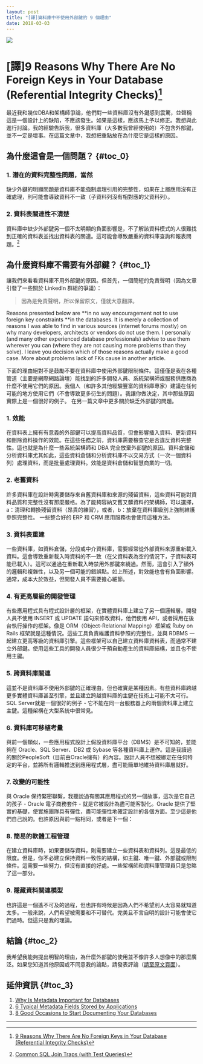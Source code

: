 ```yaml
---
layout: post
title: "[譯]資料庫中不使用外部鍵的 9 個理由"
date: 2018-03-03
---
```

![](https://github.com/pgsql-tw/island/blob/master/assets/posts/why_no_foreign_keys.png?raw=true)

# [譯]9 Reasons Why There Are No Foreign Keys in Your Database (Referential Integrity Checks)[^1]

最近我和幾位DBA和架構師爭論，他們對一些資料庫沒有外鍵感到震驚，並聲稱這是一個設計上的缺陷，不應該發生。如果是這樣，應該馬上予以修正。我想與此進行討論。我的經驗告訴我，很多資料庫（大多數我曾經使用的）不包含外部鍵，並不一定是壞事。在這篇文章中，我想把重點放在為什麼它是這樣的原因。

## 為什麼這會是一個問題？ {#toc_0}

### 1. 潛在的資料完整性問題，當然

缺少外鍵的明顯問題是資料庫不能強制處理引用的完整性，如果在上層應用沒有正確處理，則可能會導致資料不一致（子資料列沒有相對應的父資料列）。

### 2. 資料表關連性不清楚

資料庫中缺少外部鍵另一個不太明顯的負面影響是，不了解該資料模式的人很難找到正確的資料表並找出資料表的關連。這可能會導致嚴重的資料庫查詢和報表問題。[^2]

## 為什麼資料庫不需要有外部鍵？ {#toc_1}

讓我們來看看資料庫不用外部鍵的原因。但首先，一個簡短的免責聲明（因為文章引發了一些關於 LinkedIn 群組的爭議）：

> 因為是免責聲明，所以保留原文，僅就大意翻譯。

Reasons presented below are **in no way encouragement not to use foreign key constraints **in the databases. It is merely a collection of reasons I was able to find in various sources \(internet forums mostly\) on why many developers, architects or vendors do not use them. I personally \(and many other experienced database professionals\) advise to use them wherever you can \(where they are not causing more problems than they solve\). I leave you decision which of those reasons actually make a good case. More about problems lack of FKs cause in another article.

下面的理由絕對不是鼓勵不要在資料庫中使用外部鍵限制條件。這僅僅是我在各種管道（主要是網際網路論壇）能找到的許多開發人員、系統架構師或服務供應商為什麼不使用它們的原因。我個人（和許多其他經驗豐富的資料庫專家）建議在任何可能的地方使用它們（不會導致更多衍生的問題）。我讓你做決定，其中那些原因實際上是一個很好的例子。 在另一篇文章中更多關於缺乏外部鍵的問題。

### 1. 效能

在資料表上擁有有意義的外部鍵可以提高資料品質，但會影響插入資料、更新資料和刪除資料操作的效能。在這些任務之前，資料庫需要檢查它是否違反資料完整性。這也就是為什麼一些系統架構師和 DBA 完全放棄外部鍵的原因。資料倉儲和分析資料庫尤其如此，這些資料倉儲和分析資料庫不以交易方式（一次一個資料列）處理資料，而是批量處理資料。效能是資料倉儲和智慧商業的一切。

### 2. 老舊資料

許多資料庫在設計時需要儲存來自舊資料庫和來源的殘留資料，這些資料可能對資料品質和完整性沒有那麼嚴格。為了能夠容納又舊又髒資料的架構師，可以選擇，a：清理和轉換殘留資料（昂貴的練習），或者，b：放棄在資料庫級別上強制維護參照完整性。 一些整合好的 ERP 和 CRM 應用服務也會使用這種方法。

### 3. 資料表重建

一些資料庫，如資料倉儲，分段或中介資料庫，需要經常從外部資料來源重新載入資料。這會導致重新載入時資料的不一致（在父資料表為空的情況下，子資料表可能已載入）。這可以通過在重新載入時禁用外部鍵來繞過。然而，這會引入了額外的邏輯和複雜性，以及另一個可能的錯誤點。如上所述，對效能也會有負面影響。通常，成本大於效益，但開發人員不需要擔心細節。

### 4. 有更高層級的開發管理

有些應用程式具有程式設計層的框架，在實體資料庫上建立了另一個邏輯層。開發人員不使用 INSERT 或 UPDATE 語句來修改資料，他們使用 API，或者採用在後台執行操作的框架。像是 ORM（Object-Relational Mapping）框架或 Ruby on Rails 框架就是這種情況。這些工具負責維護資料參照的完整性，並與 RDBMS 一起建立更高等級的資料庫引擎。這些框架可以自己建立資料庫資料表，而通常不建立外部鍵。使用這些工具的開發人員很少干預自動產生的資料庫結構，並且也不使用主鍵。

### 5. 跨資料庫關連

這並不是資料庫不使用外部鍵的正確理由，但也確實是某種因素。有些資料庫跨越更多實體資料庫甚至引擎，並且建立跨越資料庫的主鍵在技術上可能不太可行。 SQL Server就是一個很好的例子 - 它不能在同一台服務器上的兩個資料庫上建立主鍵。這種架構在大型系統中很常見。

### 6. 資料庫可移植考量

與前一個類似，一些應用程式設計上假設資料庫平台（DBMS）是不可知的，並能夠在 Oracle、SQL Server、DB2 或 Sybase 等各種資料庫上運作。這是我讀過的關於PeopleSoft（目前由Oracle擁有）的內容。設計人員不想被綁定在任何特定的平台，並將所有邏輯推送到應用程式層，盡可能簡單地維持資料庫層就好。

### 7. 改變的可能性

與 Oracle 保持緊密聯繫，我聽說過有關其應用程式的另一個故事，這次是它自己的孩子 - Oracle 電子商務套件 - 就是它被設計為盡可能客製化。Oracle 提供了堅實的基礎，使實施團隊具有彈性，盡可能彈性地確定設計的各個方面。至少這是他們自己說的。也許原因與前一點相同，或者是下一個：

### 8. 簡易的軟體工程管理

在建立資料庫時，如果要儲存資料，則需要建立一些資料表和資料列。這是最低的限度。但是，你不必建立保持資料一致性的結構，如主鍵、唯一鍵、外部鍵或限制條件。這需要一些努力，但沒有直接的好處。一些架構師和資料庫管理員只是忽略了這一部分。

### 9. 隱藏資料關連模型

也許這是一個遙不可及的過程，但也許有時候是因為人們不希望別人太容易就知道太多。一般來說，人們希望被需要和不可替代。完美且不言自明的設計可能會使它們過時。但這只是我的理論。

## 結論 {#toc_2}

我希望我能夠提出明智的理由，為什麼外部鍵的使用並不像許多人想像中的那麼廣泛。如果您知道其他原因或不同意我的論點，請發表評論（[請至原文頁面](https://dataedo.com/blog/why-there-are-no-foreign-keys-in-your-database-referential-integrity-checks)）。

## 延伸資訊 {#toc_3}

1. [Why Is Metadata Important for Databases](https://dataedo.com/blog/why-is-metadata-important-for-databases)
2. [6 Typical Metadata Fields Stored by Applications](https://dataedo.com/blog/typical-metadata-fields-stroed-by-applications)
3. [8 Good Occasions to Start Documenting Your Databases](https://dataedo.com/blog/good-occasions-to-start-documenting-your-databases)

---

[^1]:  [9 Reasons Why There Are No Foreign Keys in Your Database \(Referential Integrity Checks\)](https://dataedo.com/blog/why-there-are-no-foreign-keys-in-your-database-referential-integrity-checks)
[^2]:  [Common SQL Join Traps \(with Test Queries\)](https://dataedo.com/blog/2-common-sql-join-traps-with-test-queries)
